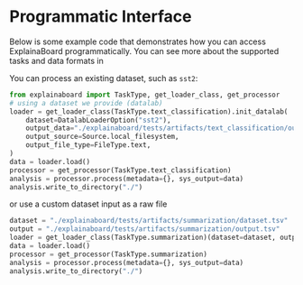 # Programmatic Interface

Below is some example code that demonstrates how you can access ExplainaBoard programmatically.
You can see more about the supported tasks and data formats in 

You can process an existing dataset, such as `sst2`:

```python
from explainaboard import TaskType, get_loader_class, get_processor
# using a dataset we provide (datalab)
loader = get_loader_class(TaskType.text_classification).init_datalab(
    dataset=DatalabLoaderOption("sst2"),
    output_data="./explainaboard/tests/artifacts/text_classification/output_sst2.txt",
    output_source=Source.local_filesystem,
    output_file_type=FileType.text,
)
data = loader.load()
processor = get_processor(TaskType.text_classification)
analysis = processor.process(metadata={}, sys_output=data)
analysis.write_to_directory("./")
```

or use a custom dataset input as a raw file

```python
dataset = "./explainaboard/tests/artifacts/summarization/dataset.tsv"
output = "./explainaboard/tests/artifacts/summarization/output.tsv"
loader = get_loader_class(TaskType.summarization)(dataset=dataset, output=output)
data = loader.load()
processor = get_processor(TaskType.summarization)
analysis = processor.process(metadata={}, sys_output=data)
analysis.write_to_directory("./")
```
